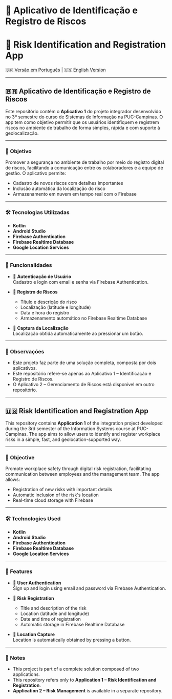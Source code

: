 # 📱 Aplicativo de Identificação e Registro de Riscos  
# 📱 Risk Identification and Registration App

[🇧🇷 Versão em Português](#-aplicativo-de-identificação-e-registro-de-riscos) | [🇺🇸 English Version](#-risk-identification-and-registration-app)

---

## 🇧🇷 Aplicativo de Identificação e Registro de Riscos

Este repositório contém o **Aplicativo 1** do projeto integrador desenvolvido no 3º semestre do curso de Sistemas de Informação na PUC-Campinas. O app tem como objetivo permitir que os usuários identifiquem e registrem riscos no ambiente de trabalho de forma simples, rápida e com suporte à geolocalização.

---

### 🎯 Objetivo

Promover a segurança no ambiente de trabalho por meio do registro digital de riscos, facilitando a comunicação entre os colaboradores e a equipe de gestão. O aplicativo permite:

- Cadastro de novos riscos com detalhes importantes
- Inclusão automática da localização do risco
- Armazenamento em nuvem em tempo real com o Firebase

---

### 🛠️ Tecnologias Utilizadas

- **Kotlin**
- **Android Studio**
- **Firebase Authentication**
- **Firebase Realtime Database**
- **Google Location Services**

---

### 📲 Funcionalidades

- 🔐 **Autenticação de Usuário**  
  Cadastro e login com email e senha via Firebase Authentication.

- 📝 **Registro de Riscos**  
  - Título e descrição do risco  
  - Localização (latitude e longitude)  
  - Data e hora do registro  
  - Armazenamento automático no Firebase Realtime Database

- 📍 **Captura da Localização**  
  Localização obtida automaticamente ao pressionar um botão.

---

### 📌 Observações

- Este projeto faz parte de uma solução completa, composta por dois aplicativos.
- Este repositório refere-se apenas ao Aplicativo 1 – Identificação e Registro de Riscos.
- O Aplicativo 2 – Gerenciamento de Riscos está disponível em outro repositório.

---

## 🇺🇸 Risk Identification and Registration App

This repository contains **Application 1** of the integration project developed during the 3rd semester of the Information Systems course at PUC-Campinas. The app aims to allow users to identify and register workplace risks in a simple, fast, and geolocation-supported way.

---

### 🎯 Objective

Promote workplace safety through digital risk registration, facilitating communication between employees and the management team. The app allows:

- Registration of new risks with important details
- Automatic inclusion of the risk's location
- Real-time cloud storage with Firebase

---

### 🛠️ Technologies Used

- **Kotlin**
- **Android Studio**
- **Firebase Authentication**
- **Firebase Realtime Database**
- **Google Location Services**

---

### 📲 Features

- 🔐 **User Authentication**  
  Sign up and login using email and password via Firebase Authentication.

- 📝 **Risk Registration**  
  - Title and description of the risk  
  - Location (latitude and longitude)  
  - Date and time of registration  
  - Automatic storage in Firebase Realtime Database  

- 📍 **Location Capture**  
  Location is automatically obtained by pressing a button.

---

### 📌 Notes

- This project is part of a complete solution composed of two applications.
- This repository refers only to **Application 1 – Risk Identification and Registration**.
- **Application 2 – Risk Management** is available in a separate repository.
